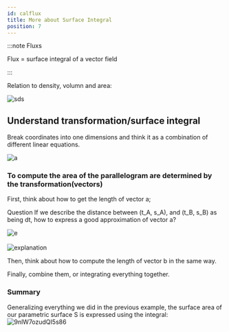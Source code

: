 ```yaml
---
id: calflux
title: More about Surface Integral
position: 7
---
```





:::note Fluxs

Flux = surface integral of a vector field

:::

Relation to density, volumn and area: 
<div class='text--center' style={{ zoom: 0.9 }}  ><img src='https://i.loli.net/2021/06/05/7ChHRzd6ZLO5JVk.png' alt='sds' /></div>


## Understand transformation/surface integral

Break coordinates into one dimensions and think it as a combination of different linear equations. 

<div class='text--center' style={{ zoom: 0.5 }}>
<img src='https://i.loli.net/2021/06/05/mFP8aJo7Bn1H9b3.png' alt='a' />
</div>

### To compute the area of the parallelogram are determined by the transformation(vectors)

First, think about how to get the length of vector a;

<span class="badge badge--info">Question </span><span> </span>
If we describe the distance between (t_A, s_A), and (t_B, s_B) as being dt, how to express a good approximation of vector a?
<div class='text--center' style={{ zoom: 0.7 }}>
<img src='https://i.loli.net/2021/06/05/Ja2PuL9U6gHKCer.png' alt='e' />
</div> 

<br />

<div class='text--center' style={{ zoom: 0.7 }}>
<img src='https://i.loli.net/2021/06/05/3dhTBxR9nUvNu6O.png' alt='explanation' />
</div>


Then, think about how to compute the length of vector b in the same way.

Finally, combine them, or integrating everything together.

### Summary

Generalizing everything we did in the previous example, the surface area of our parametric surface S is expressed using the integral:
![9nlW7ozudQI5s86](https://i.loli.net/2021/06/05/9nlW7ozudQI5s86.png)